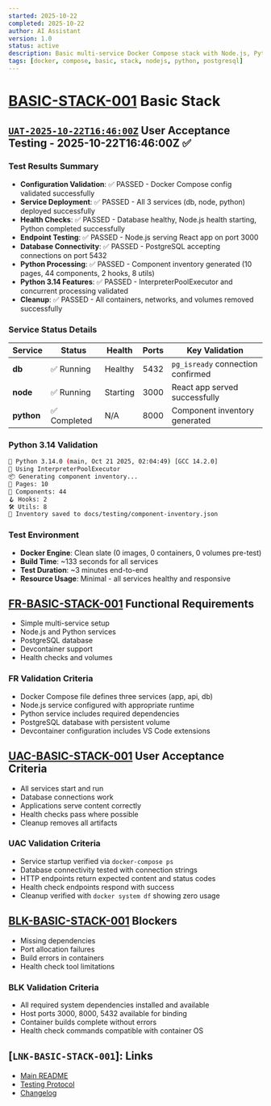 ```yaml
---
started: 2025-10-22
completed: 2025-10-22
author: AI Assistant
version: 1.0
status: active
description: Basic multi-service Docker Compose stack with Node.js, Python, and PostgreSQL
tags: [docker, compose, basic, stack, nodejs, python, postgresql]
---
```


# [BASIC-STACK-001](#basic-stack-001) Basic Stack

## [`UAT-2025-10-22T16:46:00Z`](#uat-2025-10-22t16-46-00z) User Acceptance Testing - 2025-10-22T16:46:00Z ✅

### Test Results Summary

- **Configuration Validation**: ✅ PASSED - Docker Compose config validated successfully
- **Service Deployment**: ✅ PASSED - All 3 services (db, node, python) deployed successfully
- **Health Checks**: ✅ PASSED - Database healthy, Node.js health starting, Python completed successfully
- **Endpoint Testing**: ✅ PASSED - Node.js serving React app on port 3000
- **Database Connectivity**: ✅ PASSED - PostgreSQL accepting connections on port 5432
- **Python Processing**: ✅ PASSED - Component inventory generated (10 pages, 44 components, 2 hooks, 8 utils)
- **Python 3.14 Features**: ✅ PASSED - InterpreterPoolExecutor and concurrent processing validated
- **Cleanup**: ✅ PASSED - All containers, networks, and volumes removed successfully

### Service Status Details

| Service | Status | Health | Ports | Key Validation |
|---------|--------|--------|-------|----------------|
| **db** | ✅ Running | Healthy | 5432 | `pg_isready` connection confirmed |
| **node** | ✅ Running | Starting | 3000 | React app served successfully |
| **python** | ✅ Completed | N/A | 8000 | Component inventory generated |

### Python 3.14 Validation

```bash
🐍 Python 3.14.0 (main, Oct 21 2025, 02:04:49) [GCC 14.2.0]
🔧 Using InterpreterPoolExecutor
📦 Generating component inventory...
📄 Pages: 10
🧩 Components: 44
🪝 Hooks: 2
🛠️ Utils: 8
📝 Inventory saved to docs/testing/component-inventory.json
```

### Test Environment

- **Docker Engine**: Clean slate (0 images, 0 containers, 0 volumes pre-test)
- **Build Time**: ~133 seconds for all services
- **Test Duration**: ~3 minutes end-to-end
- **Resource Usage**: Minimal - all services healthy and responsive

<a id="fr-basic-stack-001-functional-requirements"></a>

## [FR-BASIC-STACK-001](#fr-basic-stack-001-functional-requirements) Functional Requirements

- Simple multi-service setup
- Node.js and Python services
- PostgreSQL database
- Devcontainer support
- Health checks and volumes

### FR Validation Criteria

- Docker Compose file defines three services (app, api, db)
- Node.js service configured with appropriate runtime
- Python service includes required dependencies
- PostgreSQL database with persistent volume
- Devcontainer configuration includes VS Code extensions

<a id="uac-basic-stack-001-user-acceptance-criteria"></a>

## [UAC-BASIC-STACK-001](#uac-basic-stack-001-user-acceptance-criteria) User Acceptance Criteria

- All services start and run
- Database connections work
- Applications serve content correctly
- Health checks pass where possible
- Cleanup removes all artifacts

### UAC Validation Criteria

- Service startup verified via `docker-compose ps`
- Database connectivity tested with connection strings
- HTTP endpoints return expected content and status codes
- Health check endpoints respond with success
- Cleanup verified with `docker system df` showing zero usage

<a id="blk-basic-stack-001-blockers"></a>

## [BLK-BASIC-STACK-001](#blk-basic-stack-001-blockers) Blockers

- Missing dependencies
- Port allocation failures
- Build errors in containers
- Health check tool limitations

### BLK Validation Criteria

- All required system dependencies installed and available
- Host ports 3000, 8000, 5432 available for binding
- Container builds complete without errors
- Health check commands compatible with container OS

## [`LNK-BASIC-STACK-001`]: Links

- [Main README](../README.md)
- [Testing Protocol](../TESTING.md)
- [Changelog](../CHANGELOG.md)
